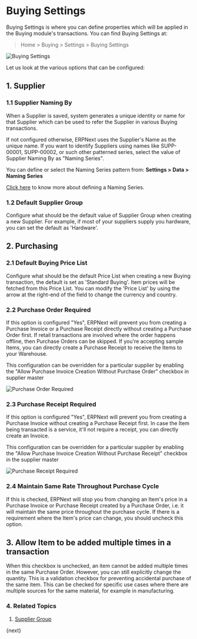 <!-- add-breadcrumbs -->
# Buying Settings

Buying Settings is where you can define properties which will be applied in the Buying module's transactions.
You can find Buying Settings at:
> Home > Buying > Settings > Buying Settings

![Buying Settings]({{docs_base_url}}/assets/img/buying/buying-settings.png)

Let us look at the various options that can be configured:

## 1. Supplier
### 1.1 Supplier Naming By

When a Supplier is saved, system generates a unique identity or name for that Supplier which can be used to refer the Supplier in various Buying transactions.

If not configured otherwise, ERPNext uses the Supplier's Name as the unique name. If you want to identify Suppliers using names like SUPP-00001, SUPP-00002, or such other patterned series, select the value of Supplier Naming By as "Naming Series".

You can define or select the Naming Series pattern from: **Settings > Data > Naming Series**

[Click here](/docs/user/manual/en/setting-up/settings/naming-series) to know more about defining a Naming Series.

### 1.2 Default Supplier Group

Configure what should be the default value of Supplier Group when creating a new Supplier. For example, if most of your suppliers supply you hardware, you can set the default as 'Hardware'.

## 2. Purchasing
### 2.1 Default Buying Price List

Configure what should be the default Price List when creating a new Buying transaction, the default is set as 'Standard Buying'. Item prices will be fetched from this Price List. You can modify the 'Price List' by using the arrow at the right-end of the field to change the currency and country.

### 2.2 Purchase Order Required

If this option is configured "Yes", ERPNext will prevent you from creating a Purchase Invoice or a Purchase Receipt directly without creating a Purchase Order first. If retail transactions are involved where the order happens offline, then Purchase Orders can be skipped. If you're accepting sample Items, you can directly create a Purchase Receipt to receive the Items to your Warehouse.

This configuration can be overridden for a particular supplier by enabling the "Allow Purchase Invoice Creation Without Purchase Order" checkbox in supplier master

<img alt="Purchase Order Required" class="screenshot" src="{{docs_base_url}}/assets/img/buying/po-required.png">

### 2.3 Purchase Receipt Required

If this option is configured "Yes", ERPNext will prevent you from creating a Purchase Invoice without creating a Purchase Receipt first. In case the Item being transacted is a service, it'll not require a receipt, you can directly create an Invoice.

This configuration can be overridden for a particular supplier by enabling the "Allow Purchase Invoice Creation Without Purchase Receipt" checkbox in the supplier master

<img alt="Purchase Receipt Required" class="screenshot" src="{{docs_base_url}}/assets/img/buying/pr-required.png">

### 2.4 Maintain Same Rate Throughout Purchase Cycle

If this is checked, ERPNext will stop you from changing an Item's price in a Purchase Invoice or Purchase Receipt created by a Purchase Order, i.e. it will maintain the same price throughout the purchase cycle. If there is a requirement where the Item's price can change, you should uncheck this option.

## 3. Allow Item to be added multiple times in a transaction

When this checkbox is unchecked, an item cannot be added multiple times in the same Purchase Order. However, you can still explicitly change the quantity. This is a validation checkbox for preventing accidental purchase of the same item. This can be checked for specific use cases where there are multiple sources for the same material, for example in manufacturing.

### 4. Related Topics
1. [Supplier Group](/docs/user/manual/en/buying/supplier-group)

{next}
